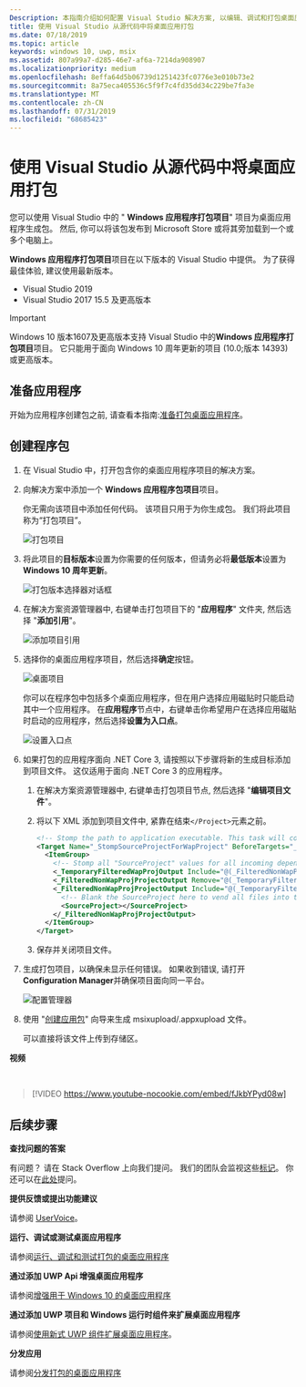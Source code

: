 ```yaml
---
Description: 本指南介绍如何配置 Visual Studio 解决方案, 以编辑、调试和打包桌面应用程序。
title: 使用 Visual Studio 从源代码中将桌面应用打包
ms.date: 07/18/2019
ms.topic: article
keywords: windows 10, uwp, msix
ms.assetid: 807a99a7-d285-46e7-af6a-7214da908907
ms.localizationpriority: medium
ms.openlocfilehash: 8effa64d5b06739d1251423fc0776e3e010b73e2
ms.sourcegitcommit: 8a75eca405536c5f9f7c4fd35dd34c229be7fa3e
ms.translationtype: MT
ms.contentlocale: zh-CN
ms.lasthandoff: 07/31/2019
ms.locfileid: "68685423"
---
```

# <a name="package-a-desktop-app-from-source-code-using-visual-studio"></a>使用 Visual Studio 从源代码中将桌面应用打包

您可以使用 Visual Studio 中的 " **Windows 应用程序打包项目**" 项目为桌面应用程序生成包。 然后, 你可以将该包发布到 Microsoft Store 或将其旁加载到一个或多个电脑上。

**Windows 应用程序打包项目**项目在以下版本的 Visual Studio 中提供。 为了获得最佳体验, 建议使用最新版本。

* Visual Studio 2019
* Visual Studio 2017 15.5 及更高版本

> [!IMPORTANT]
> Windows 10 版本1607及更高版本支持 Visual Studio 中的**Windows 应用程序打包项目**项目。 它只能用于面向 Windows 10 周年更新的项目 (10.0;版本 14393) 或更高版本。

## <a name="prepare-your-application"></a>准备应用程序

开始为应用程序创建包之前, 请查看本指南:[准备打包桌面应用程序](desktop-to-uwp-prepare.md)。

<a id="new-packaging-project"/>

## <a name="create-a-package"></a>创建程序包

1. 在 Visual Studio 中，打开包含你的桌面应用程序项目的解决方案。

2. 向解决方案中添加一个 **Windows 应用程序包项目**项目。

   你无需向该项目中添加任何代码。 该项目只用于为你生成包。 我们将此项目称为“打包项目”。

   ![打包项目](images/packaging-project.png)

3. 将此项目的**目标版本**设置为你需要的任何版本，但请务必将**最低版本**设置为 **Windows 10 周年更新**。

   ![打包版本选择器对话框](images/packaging-version.png)

4. 在解决方案资源管理器中, 右键单击打包项目下的 "**应用程序**" 文件夹, 然后选择 "**添加引用**"。

   ![添加项目引用](images/add-project-reference.png)

5. 选择你的桌面应用程序项目，然后选择**确定**按钮。

   ![桌面项目](images/reference-project.png)

   你可以在程序包中包括多个桌面应用程序，但在用户选择应用磁贴时只能启动其中一个应用程序。 在**应用程序**节点中，右键单击你希望用户在选择应用磁贴时启动的应用程序，然后选择**设置为入口点**。

   ![设置入口点](images/entry-point-set.png)

6. 如果打包的应用程序面向 .NET Core 3, 请按照以下步骤将新的生成目标添加到项目文件。 这仅适用于面向 .NET Core 3 的应用程序。  

    1. 在解决方案资源管理器中, 右键单击打包项目节点, 然后选择 "**编辑项目文件**"。

    2. 将以下 XML 添加到项目文件中, 紧靠在结束`</Project>`元素之前。

        ``` xml
        <!-- Stomp the path to application executable. This task will copy the main exe to the appx root folder. -->
        <Target Name="_StompSourceProjectForWapProject" BeforeTargets="_ConvertItems">
          <ItemGroup>
            <!-- Stomp all "SourceProject" values for all incoming dependencies to flatten the package. -->
            <_TemporaryFilteredWapProjOutput Include="@(_FilteredNonWapProjProjectOutput)" />
            <_FilteredNonWapProjProjectOutput Remove="@(_TemporaryFilteredWapProjOutput)" />
            <_FilteredNonWapProjProjectOutput Include="@(_TemporaryFilteredWapProjOutput)">
              <!-- Blank the SourceProject here to vend all files into the root of the package. -->
              <SourceProject></SourceProject>
            </_FilteredNonWapProjProjectOutput>
          </ItemGroup>
        </Target>
        ```

    3. 保存并关闭项目文件。

7. 生成打包项目，以确保未显示任何错误。 如果收到错误, 请打开**Configuration Manager**并确保项目面向同一平台。

   ![配置管理器](images/config-manager.png)

8. 使用 "[创建应用包](../package/packaging-uwp-apps.md)" 向导来生成 msixupload/.appxupload 文件。

   可以直接将该文件上传到存储区。

**视频**

&nbsp;
> [!VIDEO https://www.youtube-nocookie.com/embed/fJkbYPyd08w]

## <a name="next-steps"></a>后续步骤

**查找问题的答案**

有问题？ 请在 Stack Overflow 上向我们提问。 我们的团队会监视这些[标记](https://stackoverflow.com/questions/tagged/project-centennial+or+desktop-bridge)。 你还可以在[此处](https://social.msdn.microsoft.com/Forums/en-US/home?filter=alltypes&sort=relevancedesc&searchTerm=%5BDesktop%20Converter%5D)提问。

**提供反馈或提出功能建议**

请参阅 [UserVoice](https://wpdev.uservoice.com/forums/110705-universal-windows-platform/category/161895-desktop-bridge-centennial)。

**运行、调试或测试桌面应用程序**

请参阅[运行、调试和测试打包的桌面应用程序](desktop-to-uwp-debug.md)

**通过添加 UWP Api 增强桌面应用程序**

请参阅[增强用于 Windows 10 的桌面应用程序](https://docs.microsoft.com/windows/apps/desktop/modernize/desktop-to-uwp-enhance)

**通过添加 UWP 项目和 Windows 运行时组件来扩展桌面应用程序**

请参阅[使用新式 UWP 组件扩展桌面应用程序](https://docs.microsoft.com/windows/apps/desktop/modernize/desktop-to-uwp-extend)。

**分发应用**

请参阅[分发打包的桌面应用程序](https://docs.microsoft.com/windows/apps/desktop/modernize/desktop-to-uwp-distribute)
